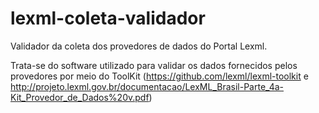 lexml-coleta-validador
======================

Validador da coleta dos provedores de dados do Portal Lexml.

Trata-se do software utilizado para validar os dados fornecidos pelos provedores por meio do ToolKit (https://github.com/lexml/lexml-toolkit e  http://projeto.lexml.gov.br/documentacao/LexML_Brasil-Parte_4a-Kit_Provedor_de_Dados%20v.pdf)
